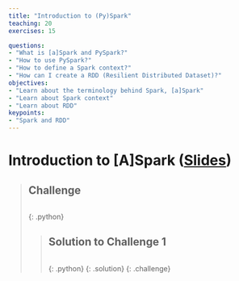 ```yaml
---
title: "Introduction to (Py)Spark"
teaching: 20
exercises: 15

questions:
- "What is [a]Spark and PySpark?"
- "How to use PySpark?"
- "How to define a Spark context?"
- "How can I create a RDD (Resilient Distributed Dataset)?"
objectives:
- "Learn about the terminology behind Spark, [a]Spark"
- "Learn about Spark context"
- "Learn about RDD"
keypoints:
- "Spark and RDD"
---
```


# Introduction to [A]Spark ([Slides](slides/spark))


> ## Challenge 
>
>  
>
> ~~~
> 
> ~~~
> {: .python}
>
>
> > ## Solution to Challenge 1
> > 
> >
> > ~~~
> > 
> > ~~~
> > {: .python}
> {: .solution}
{: .challenge}


&nbsp;
&nbsp;
&nbsp;
&nbsp;
